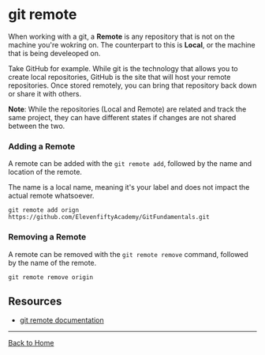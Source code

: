 # git remote
When working with a git, a **Remote** is any repository that is not on the machine you're wokring on. The counterpart to this is **Local**, or the machine that is being develeoped on.

Take GitHub for example. While git is the technology that allows you to create local repositories, GitHub is the site that will host your remote repositories. Once stored remotely, you can bring that repository back down or share it with others.

**Note**: While the repositories (Local and Remote) are related and track the same project, they can have different states if changes are not shared between the two.
### Adding a Remote
A remote can be added with the `git remote add`, followed by the name and location of the remote.

The name is a local name, meaning it's your label and does not impact the actual remote whatsoever.
```
git remote add orign https://github.com/ElevenfiftyAcademy/GitFundamentals.git
```

### Removing a Remote
A remote can be removed with the `git remote remove` command, followed by the name of the remote.
```
git remote remove origin
```

## Resources
- [git remote documentation](https://git-scm.com/docs/git-remote)
---
[Back to Home](../README.md)
